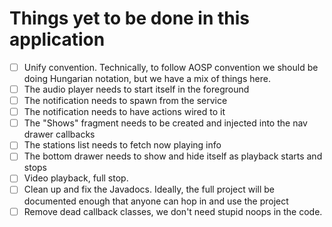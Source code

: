 Things yet to be done in this application
=========================================

  - [ ] Unify convention. Technically, to follow AOSP convention we should be doing Hungarian
        notation, but we have a mix of things here.
  - [ ] The audio player needs to start itself in the foreground
  - [ ] The notification needs to spawn from the service
  - [ ] The notification needs to have actions wired to it
  - [ ] The "Shows" fragment needs to be created and injected into the nav drawer callbacks
  - [ ] The stations list needs to fetch now playing info
  - [ ] The bottom drawer needs to show and hide itself as playback starts and stops
  - [ ] Video playback, full stop.
  - [ ] Clean up and fix the Javadocs. Ideally, the full project will be documented enough that 
        anyone can hop in and use the project
  - [ ] Remove dead callback classes, we don't need stupid noops in the code.
